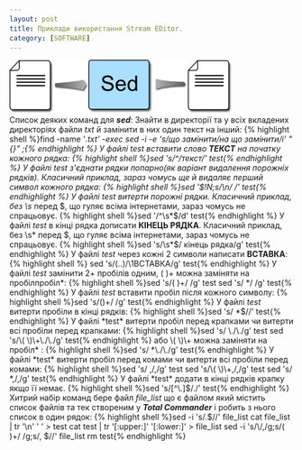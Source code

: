 ```yaml
---
layout: post
title: Приклади використання Stream EDitor.
category: [SOFTWARE]
---
```

![sed logo](/media/sed-stream-editor.png?style=head)  
Список деяких команд для ***sed***:
Знайти в директорії та у всіх вкладених директоріях файли *txt* й замінити в них один текст на інший:
    {% highlight shell %}find -name '*.txt' -exec sed -i -e 's/що замінити/на що замінити/i' "{}" \;{% endhighlight %}
У файлі *test* вставити слово **ТЕКСТ** на початку кожного рядка:
    {% highlight shell %}sed 's/^/текст/' test{% endhighlight %}<!--more-->
У файлі *test* з'єднати рядки попарно(як варіант видалення порожніх рядків). Класичний приклад, зараз чомусь ще й видаляє перший символ кожного рядка:
    {% highlight shell %}sed '$!N;s/\n/ /' test{% endhighlight %}
У файлі *test* витерти порожні рядки. Класичний приклад, без \s* перед $, що гуляє всіма інтернетами, зараз чомусь не спрацьовує.
    {% highlight shell %}sed '/^\s*$/d' test{% endhighlight %}
У файлі *test* в кінці рядка дописати **КІНЕЦЬ РЯДКА**. Класичний приклад, без \s* перед $, що гуляє всіма інтернетами, зараз чомусь не спрацьовує.
    {% highlight shell %}sed 's/\s*$/ кінець рядка/g' test{% endhighlight %}
У файлі *test* через кожні 2 символи написати **ВСТАВКА**:
    {% highlight shell %} sed 's/\(..\)/\1ВСТАВКА/g' test{% endhighlight %}
У файлі *test* замінити 2+ пробілів одним, \( \)\+ можна заміняти на  пробілпробіл*:
    {% highlight shell %}sed 's/\( \)\+/ /g' test
sed 's/  */ /g' test{% endhighlight %}
У файлі *test* вставити пробіл після кожного символу:
    {% highlight shell %}sed 's/\(\)\+/ /g' test{% endhighlight %}
У файлі *test* витерти пробіли в кінці рядків:
    {% highlight shell %}sed 's/ *$//' test{% endhighlight %}
У файлі *test* витерти пробіл перед крапками чи витерти всі пробіли перед крапками:
    {% highlight shell %}sed 's/ \./\./g' test
sed 's/\( \)\+\./\./g' test{% endhighlight %}
або \( \)\+ можна заміняти на  пробіл* :
    {% highlight shell %}sed 's/ *\./\./g' test{% endhighlight %}
У файлі *test* витерти пробіл перед комами чи витерти всі пробіли перед комами:
    {% highlight shell %}sed 's/ ,/,/g' test
sed 's/\( \)\+,/,/g' test
sed 's/ *,/,/g' test{% endhighlight %}
У файлі *test* додати в кінці рядків крапку якщо її немає.
    {% highlight shell %}sed 's/[^\.]$/./' test{% endhighlight %}
Хитрий набір команд бере файл *file_list* що є файлом який містить список файлів та тек створеним у ***Total Commander*** і робить з нього список в один рядок:
    {% highlight shell %}sed -i 's/.$//' file_list
cat file_list | tr '\n' ' ' > test
cat test | tr '[:upper:]' '[:lower:]' > file_list
sed -i 's/\\/,/g;s/\( \)\+/ /g;s/, $//' file_list
rm test{% endhighlight %}
